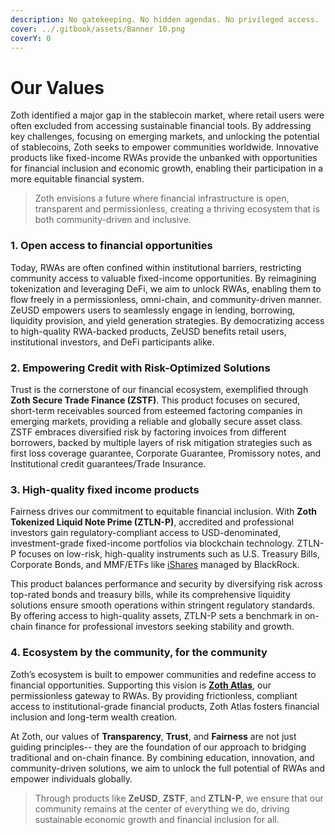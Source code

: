 ```yaml
---
description: No gatekeeping. No hidden agendas. No privileged access.
cover: ../.gitbook/assets/Banner 10.png
coverY: 0
---
```


# Our Values

Zoth identified a major gap in the stablecoin market, where retail users were often excluded from accessing sustainable financial tools. By addressing key challenges, focusing on emerging markets, and unlocking the potential of stablecoins, Zoth seeks to empower communities worldwide. Innovative products like fixed-income RWAs provide the unbanked with opportunities for financial inclusion and economic growth, enabling their participation in a more equitable financial system.

> Zoth envisions a future where financial infrastructure is open, transparent and permissionless, creating a thriving ecosystem that is both community-driven and inclusive.

### 1. Open access to financial opportunities

Today, RWAs are often confined within institutional barriers, restricting community access to valuable fixed-income opportunities. By reimagining tokenization and leveraging DeFi, we aim to unlock RWAs, enabling them to flow freely in a permissionless, omni-chain, and community-driven manner. ZeUSD empowers users to seamlessly engage in lending, borrowing, liquidity provision, and yield generation strategies. By democratizing access to high-quality RWA-backed products, ZeUSD benefits retail users, institutional investors, and DeFi participants alike.

### 2. Empowering Credit with Risk-Optimized Solutions

Trust is the cornerstone of our financial ecosystem, exemplified through **Zoth Secure Trade Finance (ZSTF)**. This product focuses on secured, short-term receivables sourced from esteemed factoring companies in emerging markets, providing a reliable and globally secure asset class. ZSTF embraces diversified risk by factoring invoices from different borrowers, backed by multiple layers of risk mitigation strategies such as first loss coverage guarantee, Corporate Guarantee, Promissory notes, and Institutional credit guarantees/Trade Insurance.

### 3. High-quality fixed income products

Fairness drives our commitment to equitable financial inclusion. With **Zoth Tokenized Liquid Note Prime (ZTLN-P)**, accredited and professional investors gain regulatory-compliant access to USD-denominated, investment-grade fixed-income portfolios via blockchain technology. ZTLN-P focuses on low-risk, high-quality instruments such as U.S. Treasury Bills, Corporate Bonds, and MMF/ETFs like [iShares](https://www.blackrock.com/us/individual/products/314116/ishares-0-3-month-treasury-bond-etf-fund) managed by BlackRock.

This product balances performance and security by diversifying risk across top-rated bonds and treasury bills, while its comprehensive liquidity solutions ensure smooth operations within stringent regulatory standards. By offering access to high-quality assets, ZTLN-P sets a benchmark in on-chain finance for professional investors seeking stability and growth.

### 4. Ecosystem by the community, for the community

Zoth’s ecosystem is built to empower communities and redefine access to financial opportunities. Supporting this vision is [**Zoth Atlas**](https://atlas.zoth.io), our permissionless gateway to RWAs. By providing frictionless, compliant access to institutional-grade financial products, Zoth Atlas fosters financial inclusion and long-term wealth creation.

At Zoth, our values of **Transparency**, **Trust**, and **Fairness** are not just guiding principles-- they are the foundation of our approach to bridging traditional and on-chain finance. By combining education, innovation, and community-driven solutions, we aim to unlock the full potential of RWAs and empower individuals globally.

> Through products like **ZeUSD**, **ZSTF**, and **ZTLN-P**, we ensure that our community remains at the center of everything we do, driving sustainable economic growth and financial inclusion for all.
